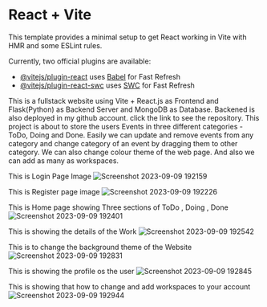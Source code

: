 # React + Vite

This template provides a minimal setup to get React working in Vite with HMR and some ESLint rules.

Currently, two official plugins are available:

- [@vitejs/plugin-react](https://github.com/vitejs/vite-plugin-react/blob/main/packages/plugin-react/README.md) uses [Babel](https://babeljs.io/) for Fast Refresh
- [@vitejs/plugin-react-swc](https://github.com/vitejs/vite-plugin-react-swc) uses [SWC](https://swc.rs/) for Fast Refresh


This is a fullstack website using Vite + React.js as Frontend and Flask(Python) as Backend Server and MongoDB as Database.
Backened is also deployed in my github account. click the link to see the repository.
This project is about to store the users Events in three different categories - ToDo, Doing and Done.
Easily we can update and remove events from any category and change category of an event by dragging them to other category.
We can also change colour theme of the web page.
And also we can add as many as workspaces.

This is Login Page Image
![Screenshot 2023-09-09 192159](https://github.com/Pradeep1G/TaskerApp/assets/98323512/ed7ffb28-5056-4e42-a257-3bc56ba01a97)


This is Register page image
![Screenshot 2023-09-09 192226](https://github.com/Pradeep1G/TaskerApp/assets/98323512/c7863bc4-fafa-4186-ace3-296cf5b15739)

This is Home page showing Three sections of ToDo , Doing , Done
![Screenshot 2023-09-09 192401](https://github.com/Pradeep1G/TaskerApp/assets/98323512/428a6ffc-6618-4f80-8be1-2a3187b35097)

This is showing the details of the Work
![Screenshot 2023-09-09 192542](https://github.com/Pradeep1G/TaskerApp/assets/98323512/95869ccf-5000-4e37-b4df-7ed8875ab9ae)

This is to change the background theme of the Website
![Screenshot 2023-09-09 192831](https://github.com/Pradeep1G/TaskerApp/assets/98323512/2da03599-0ae7-4a35-97cf-c5d0b96cfe8c)

This is showing the profile os the user
![Screenshot 2023-09-09 192845](https://github.com/Pradeep1G/TaskerApp/assets/98323512/9424d462-8231-454e-8134-15e80fa5b68c)

This is showing that how to change and add workspaces to your account
![Screenshot 2023-09-09 192944](https://github.com/Pradeep1G/TaskerApp/assets/98323512/8e1b07bc-5072-4911-b90e-f24a544385fe)
